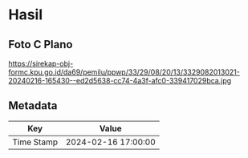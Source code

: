 # Hasil

## Foto C Plano

https://sirekap-obj-formc.kpu.go.id/da69/pemilu/ppwp/33/29/08/20/13/3329082013021-20240216-165430--ed2d5638-cc74-4a3f-afc0-339417029bca.jpg


## Metadata

| Key        | Value               |
| ---------- | ------------------- |
| Time Stamp | 2024-02-16 17:00:00 |



